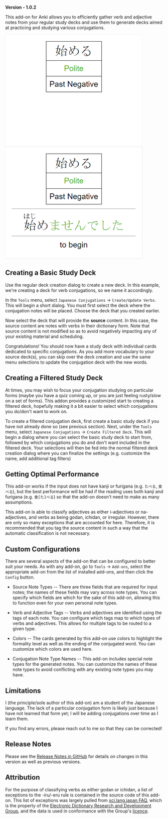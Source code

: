 **Version - 1.0.2**

This add-on for Anki allows you to efficiently gather verb and adjective notes from your regular study decks and use them to generate decks aimed at practicing and studying various conjugations.

![Local Image](ex_front.png "Example Card Front") ![Local Image](ex_back.png "Example Card Back")

## Creating a Basic Study Deck

Use the regular deck creation dialog to create a new deck. In this example, we're creating a deck for verb conjugations, so we name it accordingly.

In the `Tools` menu, select `Japanese Conjugations` -> `Create/Update Verbs`. This will begin a short dialog. You must first select the deck where the conjugation notes will be placed. Choose the deck that you created earlier.

Now select the deck that will provide the **source** content. In this case, the source content are notes with verbs in their dictionary form. Note that source content is not modified so as to avoid negatively impacting any of your existing material and scheduling.

Congratulations! You should now have a study deck with individual cards dedicated to specific conjugations. As you add more vocabulary to your source deck(s), you can skip over the deck creation and use the same menu selections to update the conjugation deck with the new words.

## Creating a Filtered Study Deck

At times, you may wish to focus your conjugation studying on particular forms (maybe you have a quiz coming up, or you are just feeling rusty/slow on a set of forms). This addon provides a customized start to creating a filtered deck, hopefully making it a bit easier to select which conjugations you do/don't want to work on.

To create a filtered conjugation deck, first create a basic study deck if you have not already done so (see previous section). Next, under the `Tools` menu, select `Japanese Conjugations` -> `Create Filtered Deck`. This will begin a dialog where you can select the basic study deck to start from, followed by which conjugations you do and don't want included in the filtered deck. Your selections will then be fed into the normal filtered deck creation dialog where you can finalize the settings (e.g. customize the name, add additional tag filters)

## Getting Optimal Performance

This add-on works if the input does not have kanji or furigana (e.g. `たべる`, `食べる`), but the best performance will be had if the reading uses both kanji and furigana (e.g. `食[た]べる`) so that the add-on doesn't need to make as many assumptions.

This add-on is able to classify adjectives as either i-adjectives or na-adjectives, and verbs as being godan, ichidan, or irregular. However, there are only so many exceptions that are accounted for here. Therefore, it is recommended that you tag the source content in such a way that the automatic classification is not necessary.

## Custom Configurations

There are several aspects of the add-on that can be configured to better suit your needs. As with any add-on, go to `Tools` -> `Add-ons`, select the appropriate add-on from the list of installed add-ons, and then click the `Config` button.

* Source Note Types -- There are three fields that are required for input notes; the names of these fields may vary across note types. You can specify which fields are which for the sake of this add-on, allowing this to function even for your own personal note types.

* Verb and Adjective Tags -- Verbs and adjectives are identified using the tags of each note. You can configure which tags map to which types of verbs and adjectives. This allows for multiple tags to be routed to a given type.

* Colors -- The cards generated by this add-on use colors to highlight the formality level as well as the ending of the conjugated word. You can customize which colors are used here.

* Conjugation Note Type Names -- This add-on includes special note types for the generated notes. You can customize the names of these note types to avoid conflicting with any existing note types you may have.

## Limitations

I (the principle/sole author of this add-on) am a student of the Japanese language. The lack of a particular conjugation form is likely just because I have not learned that form yet; I will be adding conjugations over time as I learn them.

If you find any errors, please reach out to me so that they can be corrected!

## Release Notes

Please see the [Release Notes in GitHub](https://github.com/njimse/anki-jpn-conjugations/blob/v1.0.2/doc/release_notes.md) for details on changes in this version as well as previous versions.


## Attribution

For the purpose of classifying verbs as either godan or ichidan, a list of exceptions to the -iru/-eru rule is contained in the source code of this add-on. This list of exceptions was largely pulled from [sci.lang.japan FAQ](https://www.sljfaq.org/afaq/which-godan.html), which is the property of the [Electronic Dictionary Research and Development Group](https://www.edrdg.org), and the data is used in conformance with the Group's [licence](https://www.edrdg.org/edrdg/licence.html).
